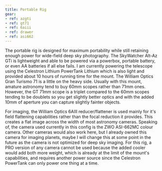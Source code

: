 ```yaml
---
title: Portable Rig
gear:
- ref: azgti
- ref: gt71
- ref: 6aiii
- ref: drawer
- ref: asi662
---
```

The portable rig is designed for maximum portability while still retaining enough power for wide-field deep sky photography. The SkyWatcher Alt-Az GTi is lightweight and able to be powered via a powerbox, portable battery, or even AA batteries if all else fails. I am currently powering the telescope using the Celestron Lithium PowerTank Lithium which is also light and provided about 10 hours of running time for the mount. The William Optics Gran Turismo 71 is a little on the heavy side. Usually with this mount, amature astronomy tend to buy 60mm scopes rather than 71mm ones. However, the GT 71mm scope is a triplet compared to the 60mm scopes tending to be doublets so you get slightly better optics and with the added 10mm of aperture you can capture slightly fainter objects. 

For imaging, the William Optics 6AIII reducer/flattener is used mainly for it's field flattening capabilities rather than the focal reduction it provides. This creates a flat image across the width of most astronomy cameras. Speaking of, the camera used currently in this config is the ZWO ASI-662MC colour camera. Other cameras would also work here, but I already owned this camera for imaging planets, maybe I will change this at some point in the future as the camera is not optimized for deep sky imaging. For this rig, a PRO version of any camera cannot be used because the added cooler would add both more weight, which is already at the limit of the mount's capabilities, and requires another power source since the Celestron PowerTank can only power one thing at a time. 
